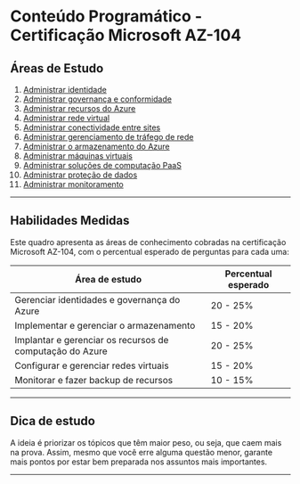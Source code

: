 # Conteúdo Programático - Certificação Microsoft AZ-104

## Áreas de Estudo

1. [Administrar identidade](https://github.com/DurezahGeek/AZ-104_Administracao-de-Identidade/blob/main/README.md)
2. [Administrar governança e conformidade](https://github.com/DurezahGeek/AZ-104_Administrar_Governan-a_e_Conformidade_no_Azure)
3. [Administrar recursos do Azure](https://github.com/DurezahGeek/Administracao-dos-Recursos-do-Azure)
4. [Administrar rede virtual](#)
5. [Administrar conectividade entre sites](https://github.com/DurezahGeek/Administrar-conectividade-entre-sites/tree/main)
6. [Administrar gerenciamento de tráfego de rede](#)
7. [Administrar o armazenamento do Azure](#)
8. [Administrar máquinas virtuais](#)
9. [Administrar soluções de computação PaaS](#)
10. [Administrar proteção de dados](#)
11. [Administrar monitoramento](#)

---

## Habilidades Medidas

Este quadro apresenta as áreas de conhecimento cobradas na certificação Microsoft AZ-104, com o percentual esperado de perguntas para cada uma:

| Área de estudo                          | Percentual esperado |
|---------------------------------------|---------------------|
| Gerenciar identidades e governança do Azure | 20 - 25%          |
| Implementar e gerenciar o armazenamento       | 15 - 20%          |
| Implantar e gerenciar os recursos de computação do Azure | 20 - 25% |
| Configurar e gerenciar redes virtuais           | 15 - 20%          |
| Monitorar e fazer backup de recursos             | 10 - 15%          |

---

## Dica de estudo

A ideia é priorizar os tópicos que têm maior peso, ou seja, que caem mais na prova. Assim, mesmo que você erre alguma questão menor, garante mais pontos por estar bem preparada nos assuntos mais importantes.

---

